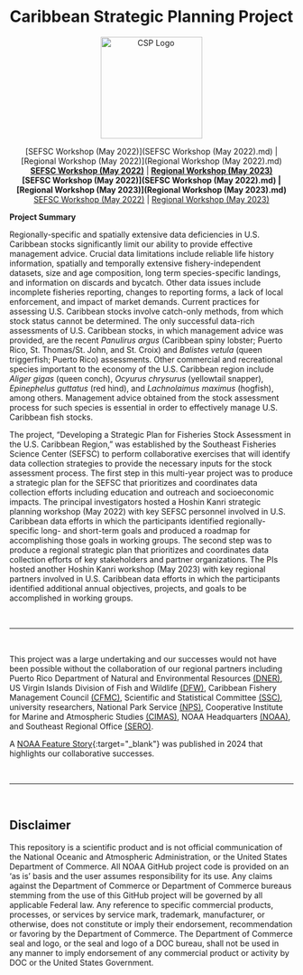 <h1 align="center">
Caribbean Strategic Planning Project
</h1>

<p align="center">
<img src="https://github.com/user-attachments/assets/2b9b2450-b418-43c2-88b3-161b7b8949d8" alt="CSP Logo" width="180" height="180">
</p>

<div style="text-align: center;">
[SEFSC Workshop (May 2022)](SEFSC Workshop (May 2022).md) | [Regional Workshop (May 2022)](Regional Workshop (May 2022).md)
</div>

<div style="text-align: center;">
  <a href="SFD-CFB-Caribbean-Strategic-Planning/SEFSC Workshop (May 2022).md" style="font-weight:bold;">SEFSC Workshop (May 2022)</a> | 
  <a href="SFD-CFB-Caribbean-Strategic-Planning/Regional Workshop (May 2023).md" style="font-weight:bold;">Regional Workshop (May 2023)</a>
</div>

<div style="text-align: center; font-weight: bold;">
  [SEFSC Workshop (May 2022)](SEFSC Workshop (May 2022).md) |
  [Regional Workshop (May 2023)](Regional Workshop (May 2023).md)
</div>

<div style="text-align: center;">
  <a href="./SFD-CFB-Caribbean-Strategic-Planning/SEFSC Workshop (May 2022).md">SEFSC Workshop (May 2022)</a> | <a href="./SFD-CFB-Caribbean-Strategic-Planning/Regional Workshop (May 2023).md">Regional Workshop (May 2023)</a>
</div>

**Project Summary**

Regionally-specific and spatially extensive data deficiencies in U.S. Caribbean stocks significantly limit our ability to provide effective management advice. Crucial data limitations include reliable life history information, spatially and temporally extensive fishery-independent datasets, size and age composition, long term species-specific landings, and information on discards and bycatch. Other data issues include incomplete fisheries reporting, changes to reporting forms, a lack of local enforcement, and impact of market demands. Current practices for assessing U.S. Caribbean stocks involve catch-only methods, from which stock status cannot be determined. The only successful data-rich assessments of U.S. Caribbean stocks, in which management advice was provided, are the recent _Panulirus argus_ (Caribbean spiny lobster; Puerto Rico, St. Thomas/St. John, and St. Croix) and _Balistes vetula_ (queen triggerfish; Puerto Rico) assessments. Other commercial and recreational species important to the economy of the U.S. Caribbean region include _Aliger gigas_ (queen conch), _Ocyurus chrysurus_ (yellowtail snapper), _Epinephelus guttatus_ (red hind), and _Lachnolaimus maximus_ (hogfish), among others. Management advice obtained from the stock assessment process for such species is essential in order to effectively manage U.S. Caribbean fish stocks.

The project, “Developing a Strategic Plan for Fisheries Stock Assessment in the U.S. Caribbean Region,” was established by the Southeast Fisheries Science Center (SEFSC) to perform collaborative exercises that will identify data collection strategies to provide the necessary inputs for the stock assessment process. The first step in this multi-year project was to produce a strategic plan for the SEFSC that prioritizes and coordinates data collection efforts including education and outreach and socioeconomic impacts. The principal investigators hosted a Hoshin Kanri strategic planning workshop (May 2022) with key SEFSC personnel involved in U.S. Caribbean data efforts in which the participants identified regionally-specific long- and short-term goals and produced a roadmap for accomplishing those goals in working groups. The second step was to produce a regional strategic plan that prioritizes and coordinates data collection efforts of key stakeholders and partner organizations. The PIs hosted another Hoshin Kanri workshop (May 2023) with key regional partners involved in U.S. Caribbean data efforts in which the participants identified additional annual objectives, projects, and goals to be accomplished in working groups.

<br>

* * *

<br>

This project was a large undertaking and our successes would not have been possible without the collaboration of our regional partners including Puerto Rico Department of Natural and Environmental Resources [(DNER)](https://www.ecos.org/members/puerto-rico/), US Virgin Islands Division of Fish and Wildlife [(DFW)](https://dpnr.vi.gov/fish-and-wildlife/), Caribbean Fishery Management Council [(CFMC)](https://www.caribbeanfmc.com/), Scientific and Statistical Committee [(SSC)](https://www.caribbeanfmc.com/about-caribbean-fishery-management-council/scientific-and-statistical-committee), university researchers, National Park Service [(NPS)](https://www.nps.gov/subjects/oceans/caribbean.htm), Cooperative Institute for Marine and Atmospheric Studies [(CIMAS)](https://cimas.earth.miami.edu/), NOAA Headquarters [(NOAA)](https://www.fisheries.noaa.gov/about/office-habitat-conservation), and Southeast Regional Office [(SERO)](https://www.fisheries.noaa.gov/southeast/sustainable-fisheries/sustainable-fisheries-caribbean).

A [NOAA Feature Story](https://www.fisheries.noaa.gov/feature-story/improving-fisheries-and-ecosystem-data-collection-caribbean-through-partnership){:target="_blank"} was published in 2024 that highlights our collaborative successes.

<br>

* * *

<br>

## Disclaimer

This repository is a scientific product and is not official communication of the National Oceanic and Atmospheric Administration, or the United States Department of Commerce. All NOAA GitHub project code is provided on an ‘as is’ basis and the user assumes responsibility for its use. Any claims against the Department of Commerce or Department of Commerce bureaus stemming from the use of this GitHub project will be governed by all applicable Federal law. Any reference to specific commercial products, processes, or services by service mark, trademark, manufacturer, or otherwise, does not constitute or imply their endorsement, recommendation or favoring by the Department of Commerce. The Department of Commerce seal and logo, or the seal and logo of a DOC bureau, shall not be used in any manner to imply endorsement of any commercial product or activity by DOC or the United States Government.
